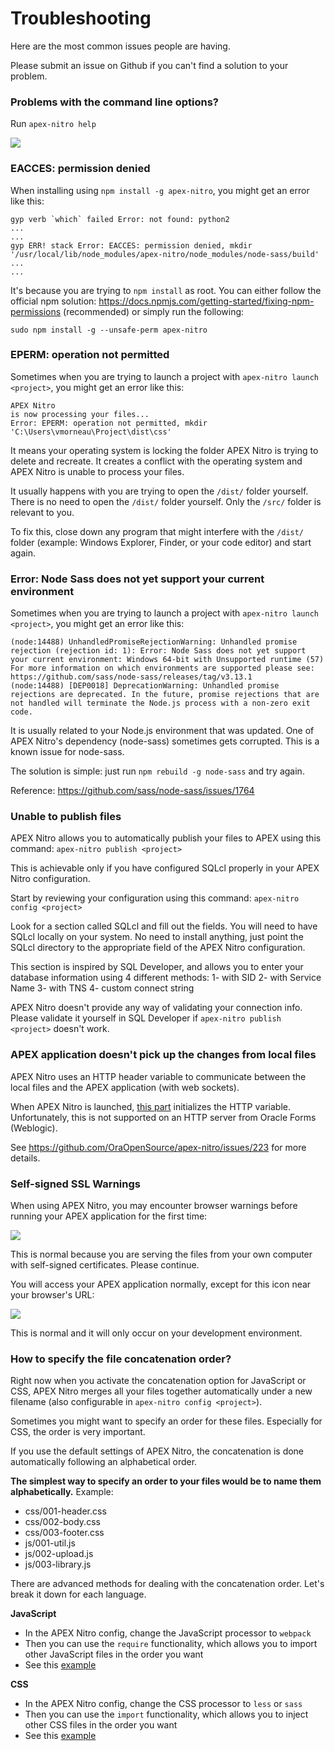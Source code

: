 # Troubleshooting
Here are the most common issues people are having.

Please submit an issue on Github if you can't find a solution to your problem.

### Problems with the command line options?
Run `apex-nitro help`

![](img/command-help.png)

### EACCES: permission denied
When installing using `npm install -g apex-nitro`, you might get an error like this:
```
gyp verb `which` failed Error: not found: python2
...
...
gyp ERR! stack Error: EACCES: permission denied, mkdir '/usr/local/lib/node_modules/apex-nitro/node_modules/node-sass/build'
...
...
```

It's because you are trying to `npm install` as root. You can either follow the official npm solution: https://docs.npmjs.com/getting-started/fixing-npm-permissions (recommended) or simply run the following:
```
sudo npm install -g --unsafe-perm apex-nitro
```

### EPERM: operation not permitted
Sometimes when you are trying to launch a project with `apex-nitro launch <project>`, you might get an error like this:

```
APEX Nitro
is now processing your files...
Error: EPERM: operation not permitted, mkdir 'C:\Users\vmorneau\Project\dist\css'
```

It means your operating system is locking the folder APEX Nitro is trying to delete and recreate. It creates a conflict with the operating system and APEX Nitro is unable to process your files.

It usually happens with you are trying to open the `/dist/` folder yourself. There is no need to open the `/dist/` folder yourself. Only the `/src/` folder is relevant to you.

To fix this, close down any program that might interfere with the `/dist/` folder (example: Windows Explorer, Finder, or your code editor) and start again.

### Error: Node Sass does not yet support your current environment
Sometimes when you are trying to launch a project with `apex-nitro launch <project>`, you might get an error like this:

```
(node:14488) UnhandledPromiseRejectionWarning: Unhandled promise rejection (rejection id: 1): Error: Node Sass does not yet support your current environment: Windows 64-bit with Unsupported runtime (57)
For more information on which environments are supported please see:
https://github.com/sass/node-sass/releases/tag/v3.13.1
(node:14488) [DEP0018] DeprecationWarning: Unhandled promise rejections are deprecated. In the future, promise rejections that are not handled will terminate the Node.js process with a non-zero exit code.
```

It is usually related to your Node.js environment that was updated. One of APEX Nitro's dependency (node-sass) sometimes gets corrupted. This is a known issue for node-sass.

The solution is simple: just run `npm rebuild -g node-sass` and try again.

Reference: https://github.com/sass/node-sass/issues/1764

### Unable to publish files
APEX Nitro allows you to automatically publish your files to APEX using this command: `apex-nitro publish <project>`

This is achievable only if you have configured SQLcl properly in your APEX Nitro configuration.

Start by reviewing your configuration using this command: `apex-nitro config <project>`

Look for a section called SQLcl and fill out the fields. You will need to have SQLcl locally on your system. No need to install anything, just point the SQLcl directory to the appropriate field of the APEX Nitro configuration.

This section is inspired by SQL Developer, and allows you to enter your database information using 4 different methods:
1- with SID
2- with Service Name
3- with TNS
4- custom connect string

APEX Nitro doesn't provide any way of validating your connection info. Please validate it yourself in SQL Developer if `apex-nitro publish <project>` doesn't work.

### APEX application doesn't pick up the changes from local files
APEX Nitro uses an HTTP header variable to communicate between the local files and the APEX application (with web sockets).

When APEX Nitro is launched, [this part](https://github.com/OraOpenSource/apex-nitro/blob/master/lib/gulp/browsersync.js#L21) initializes the HTTP variable. Unfortunately, this is not supported on an HTTP server from Oracle Forms (Weblogic).

See https://github.com/OraOpenSource/apex-nitro/issues/223 for more details.

### Self-signed SSL Warnings
When using APEX Nitro, you may encounter browser warnings before running your APEX application for the first time:

![](img/troubleshoot-certificate-1.png)

This is normal because you are serving the files from your own computer with self-signed certificates. Please continue.

You will access your APEX application normally, except for this icon near your browser's URL:

![](img/troubleshoot-certificate-2.png)

This is normal and it will only occur on your development environment.

### How to specify the file concatenation order?
Right now when you activate the concatenation option for JavaScript or CSS, APEX Nitro merges all your files together automatically under a new filename (also configurable in `apex-nitro config <project>`).

Sometimes you might want to specify an order for these files. Especially for CSS, the order is very important.

If you use the default settings of APEX Nitro, the concatenation is done automatically following an alphabetical order.

**The simplest way to specify an order to your files would be to name them alphabetically.** Example:
- css/001-header.css
- css/002-body.css
- css/003-footer.css
- js/001-util.js
- js/002-upload.js
- js/003-library.js

There are advanced methods for dealing with the concatenation order. Let's break it down for each language.

**JavaScript**
- In the APEX Nitro config, change the JavaScript processor to `webpack`
- Then you can use the `require` functionality, which allows you to import other JavaScript files in the order you want
- See this [example](../examples/demo-webpack/src/js)

**CSS**
- In the APEX Nitro config, change the CSS processor to `less` or `sass`
- Then you can use the `import` functionality, which allows you to inject other CSS files in the order you want
- See this [example](../examples/demo-sass/src/scss)
